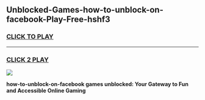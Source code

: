 
## Unblocked-Games-how-to-unblock-on-facebook-Play-Free-hshf3
<h3>
<a href="https://premium76.site?title=how-to-unblock-on-facebook&ref=23A">CLICK TO PLAY</a></h3>
<hr>

<h3>
<a href="https://premium76.site?title=how-to-unblock-on-facebook&ref=23A">CLICK 2 PLAY</a>
  
</h3>

<a href="https://premium76.site?title=how-to-unblock-on-facebook&ref=23A"><img src="https://clearcache.store/games.png"></a>


**how-to-unblock-on-facebook games unblocked: Your Gateway to Fun and Accessible Online Gaming**
